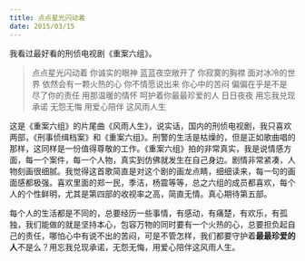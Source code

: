 ```yaml
---
title: 点点星光闪动着
date: 2015/03/15
---
```


我看过最好看的刑侦电视剧《重案六组》。
<!--more-->

> 点点星光闪动着 你诚实的眼神
>  蓝蓝夜空敞开了 你寂寞的胸襟
>  面对冰冷的世界 依然会有一颗火热的心
>  你不情愿说出来 你心中的苦闷
>  偏偏在乎是不是 尽了你的责任
>  用那温暖的情怀 呵护着你最最珍爱的人
>  日日夜夜
>  用忘我兑现承诺
>  无怨无悔 用爱心陪伴
>  这风雨人生

这是《重案六组》的片尾曲《风雨人生》，说实话，国内的刑侦电视剧，我只喜欢两部，《刑事侦缉档案》和《重案六组》。刑警的生活是枯燥的，但是正如歌曲唱的那样，这同样是一份值得尊敬的工作。《重案六组》拍的非常真实，我是说情感方面，每一个案件，每一个人物，真实到仿佛就发生在自己身边。剧情非常紧凑，人物刻画很细腻。我觉得这首歌简直是对这个剧的画龙点睛，细细读来，每一句的画面感都极强。喜欢里面的郑一民，季洁，杨震等等，总之六组的成员都喜欢，每个人的个性鲜明，尤其是第四部的收视率之高，简直无情。真心期待第五部。

每个人的生活都是不同的，总要经历一些事情，有感动，有痛楚，有欢乐，有孤独，我们能做的就是坚持本心，包容万物的同时要有一个火热的心，总要担负起自己的责任，哪怕心中有说不出的苦闷，可是不管怎样，我们都要守护着**最最珍爱的人**不是么？用忘我兑现承诺，无怨无悔，用爱心陪伴这风雨人生。
